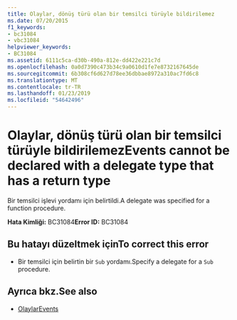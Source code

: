```yaml
---
title: Olaylar, dönüş türü olan bir temsilci türüyle bildirilemez
ms.date: 07/20/2015
f1_keywords:
- bc31084
- vbc31084
helpviewer_keywords:
- BC31084
ms.assetid: 6111c5ca-d30b-490a-812e-dd422e221c7d
ms.openlocfilehash: 0a0d7390c473b34c9a0610d1fe7e8732167645de
ms.sourcegitcommit: 6b308cf6d627d78ee36dbbae8972a310ac7fd6c8
ms.translationtype: MT
ms.contentlocale: tr-TR
ms.lasthandoff: 01/23/2019
ms.locfileid: "54642496"
---
```

# <a name="events-cannot-be-declared-with-a-delegate-type-that-has-a-return-type"></a><span data-ttu-id="1cb2b-102">Olaylar, dönüş türü olan bir temsilci türüyle bildirilemez</span><span class="sxs-lookup"><span data-stu-id="1cb2b-102">Events cannot be declared with a delegate type that has a return type</span></span>
<span data-ttu-id="1cb2b-103">Bir temsilci işlevi yordamı için belirtildi.</span><span class="sxs-lookup"><span data-stu-id="1cb2b-103">A delegate was specified for a function procedure.</span></span>  
  
 <span data-ttu-id="1cb2b-104">**Hata Kimliği:** BC31084</span><span class="sxs-lookup"><span data-stu-id="1cb2b-104">**Error ID:** BC31084</span></span>  
  
## <a name="to-correct-this-error"></a><span data-ttu-id="1cb2b-105">Bu hatayı düzeltmek için</span><span class="sxs-lookup"><span data-stu-id="1cb2b-105">To correct this error</span></span>  
  
-   <span data-ttu-id="1cb2b-106">Bir temsilci için belirtin bir `Sub` yordamı.</span><span class="sxs-lookup"><span data-stu-id="1cb2b-106">Specify a delegate for a `Sub` procedure.</span></span>  
  
## <a name="see-also"></a><span data-ttu-id="1cb2b-107">Ayrıca bkz.</span><span class="sxs-lookup"><span data-stu-id="1cb2b-107">See also</span></span>
- [<span data-ttu-id="1cb2b-108">Olaylar</span><span class="sxs-lookup"><span data-stu-id="1cb2b-108">Events</span></span>](../../../visual-basic/programming-guide/language-features/events/index.md)
